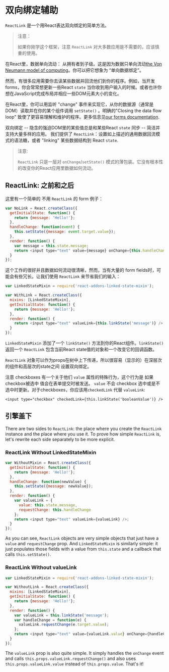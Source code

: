 # 双向绑定辅助

`ReactLink` 是一个用React表达双向绑定的简单方法。

> 注意：
>
> 如果你刚学这个框架，注意 `ReactLink` 对大多数应用是不需要的，应该慎重的使用。

在React里，数据单向流动： 从拥有者到子级。这是因为数据只单向流动[the Von Neumann model of computing](https://en.wikipedia.org/wiki/Von_Neumann_architecture)。你可以把它想象为 “单向数据绑定”。

然而，有很多应用需要你去读某些数据并回流他们到你的程序。例如，当开发forms，你会常常想更新一些React `state` 当你收到用户输入的时候。或者也许你想在JavaScript完成布局并相应一些DOM元素大小的变化。

在React里，你可以用监听 "change" 事件来实现它，从你的数据源（通常是DOM）读取并在你的某个组件调用 `setState()` 。明确的"Closing the data flow loop" 致使了更容易理解和维护的程序。更多信息见[our forms documentation](07-forms.md).

双向绑定 -- 隐含的强迫DOM里的某些值总是和某些React `state` 同步 -- 简洁并支持大量多样的应用。 我们提供了 `ReactLink`：设置如上描述的通用数据回流模式的语法糖，或者 "linking" 某些数据结构到 React `state`.

> 注意:
>
> `ReactLink` 只是一层对 `onChange`/`setState()` 模式的薄包装。它没有根本性的改变你的React应用里数据如何流动。

## ReactLink: 之前和之后

这里有一个简单的 不用 `ReactLink` 的 form 例子：

```javascript
var NoLink = React.createClass({
  getInitialState: function() {
    return {message: 'Hello!'};
  },
  handleChange: function(event) {
    this.setState({message: event.target.value});
  },
  render: function() {
    var message = this.state.message;
    return <input type="text" value={message} onChange={this.handleChange} />;
  }
});
```

这个工作的很好并且数据如何流动很清晰，然而，当有大量的 form fields时，可能会有些冗长。让我们使用  `ReactLink` 来节省我们的输入：

```javascript
var LinkedStateMixin = require('react-addons-linked-state-mixin');

var WithLink = React.createClass({
  mixins: [LinkedStateMixin],
  getInitialState: function() {
    return {message: 'Hello!'};
  },
  render: function() {
    return <input type="text" valueLink={this.linkState('message')} />;
  }
});
```

`LinkedStateMixin` 添加了一个 `linkState()` 方法到你的React组件。`linkState()` 返回一个 `ReactLink` 包含当前React state值的对象和一个改变它的回调函数。

`ReactLink` 对象可以作为props在树中上下传递，所以很容易（显示的）在深层次的组件和高层次的state之间 设置双向绑定。

注意 checkboxes 有一个关于他们 `value` 属性的特殊行为，这个行为是 如果checkbox被选中 值会在表单提交时被发送。 `value` 不会 checkbox 选中或是不选中时更新。对于checkboxes，你应该用`checkedLink` 代替 `valueLink`:
```
<input type="checkbox" checkedLink={this.linkState('booleanValue')} />
```

## 引擎盖下

There are two sides to `ReactLink`: the place where you create the `ReactLink` instance and the place where you use it. To prove how simple `ReactLink` is, let's rewrite each side separately to be more explicit.

### ReactLink Without LinkedStateMixin

```javascript
var WithoutMixin = React.createClass({
  getInitialState: function() {
    return {message: 'Hello!'};
  },
  handleChange: function(newValue) {
    this.setState({message: newValue});
  },
  render: function() {
    var valueLink = {
      value: this.state.message,
      requestChange: this.handleChange
    };
    return <input type="text" valueLink={valueLink} />;
  }
});
```

As you can see, `ReactLink` objects are very simple objects that just have a `value` and `requestChange` prop. And `LinkedStateMixin` is similarly simple: it just populates those fields with a value from `this.state` and a callback that calls `this.setState()`.

### ReactLink Without valueLink

```javascript
var LinkedStateMixin = require('react-addons-linked-state-mixin');

var WithoutLink = React.createClass({
  mixins: [LinkedStateMixin],
  getInitialState: function() {
    return {message: 'Hello!'};
  },
  render: function() {
    var valueLink = this.linkState('message');
    var handleChange = function(e) {
      valueLink.requestChange(e.target.value);
    };
    return <input type="text" value={valueLink.value} onChange={handleChange} />;
  }
});
```

The `valueLink` prop is also quite simple. It simply handles the `onChange` event and calls `this.props.valueLink.requestChange()` and also uses `this.props.valueLink.value` instead of `this.props.value`. That's it!
